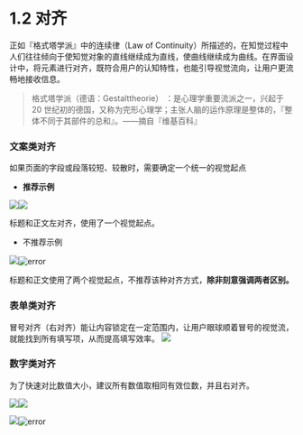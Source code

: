 # 1.2 对齐

正如『格式塔学派』中的连续律（Law of Continuity）所描述的，在知觉过程中人们往往倾向于使知觉对象的直线继续成为直线，使曲线继续成为曲线。在界面设计中，将元素进行对齐，既符合用户的认知特性，也能引导视觉流向，让用户更流畅地接收信息。

> 格式塔学派（德语：Gestalttheorie） ：是心理学重要流派之一，兴起于 20 世纪初的德国，又称为完形心理学；主张人脑的运作原理是整体的，『整体不同于其部件的总和』。——摘自『维基百科』

### 文案类对齐

如果页面的字段或段落较短、较散时，需要确定一个统一的视觉起点

- **推荐示例**

![](https://os.alipayobjects.com/rmsportal/xvmiAZAIxrEcqdP.png)![](http://img.hb.aicdn.com/b49d5ad38bcfc1a03cba2b5f576ba413db11d2641d34-E9Mdqo_fw658)

标题和正文左对齐，使用了一个视觉起点。



- 不推荐示例

![](https://os.alipayobjects.com/rmsportal/qvycImsTiDGVgLJ.png)![error](http://7xtoga.com1.z0.glb.clouddn.com/snipaste20170517_172651.png)

标题和正文使用了两个视觉起点，不推荐该种对齐方式，**除非刻意强调两者区别。**


### 表单类对齐
冒号对齐（右对齐）能让内容锁定在一定范围内，让用户眼球顺着冒号的视觉流，就能找到所有填写项，从而提高填写效率。
![](https://os.alipayobjects.com/rmsportal/DmEbaUsrpJkRyUh.png)


### 数字类对齐

为了快速对比数值大小，建议所有数值取相同有效位数，并且右对齐。

![](https://os.alipayobjects.com/rmsportal/hCSQTEmahFyQcWk.png)![](http://img.hb.aicdn.com/b49d5ad38bcfc1a03cba2b5f576ba413db11d2641d34-E9Mdqo_fw658)


![](https://os.alipayobjects.com/rmsportal/FDjScmPlWFPxkxL.png)![error](http://7xtoga.com1.z0.glb.clouddn.com/snipaste20170517_172651.png)
